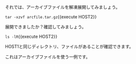 それでは、アーカイブファイルを解凍展開してみましょう。

`tar -xzvf arcfile.tar.gz`{{execute HOST2}}

展開できましたか？確認してみましょう。

`ls -lR`{{execute HOST2}}

HOST1と同じディレクトリ、ファイルがあることが確認できます。

これはアーカイブファイルを使う一例です。